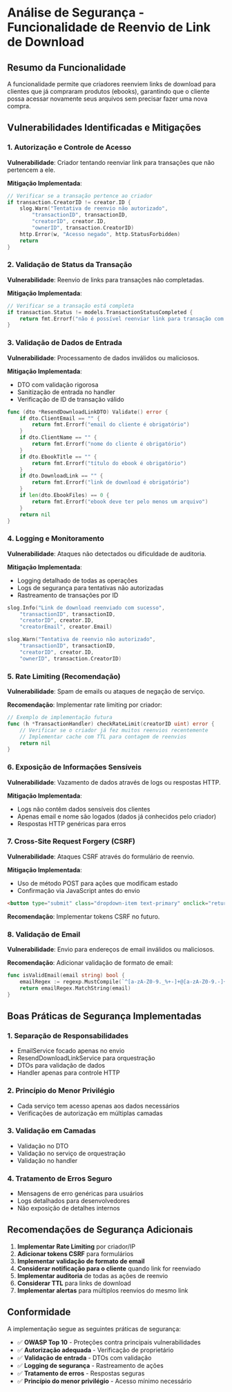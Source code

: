 # Análise de Segurança - Funcionalidade de Reenvio de Link de Download

## Resumo da Funcionalidade

A funcionalidade permite que criadores reenviem links de download para clientes que já compraram produtos (ebooks), garantindo que o cliente possa acessar novamente seus arquivos sem precisar fazer uma nova compra.

## Vulnerabilidades Identificadas e Mitigações

### 1. **Autorização e Controle de Acesso**

**Vulnerabilidade**: Criador tentando reenviar link para transações que não pertencem a ele.

**Mitigação Implementada**:
```go
// Verificar se a transação pertence ao criador
if transaction.CreatorID != creator.ID {
    slog.Warn("Tentativa de reenvio não autorizado",
        "transactionID", transactionID,
        "creatorID", creator.ID,
        "ownerID", transaction.CreatorID)
    http.Error(w, "Acesso negado", http.StatusForbidden)
    return
}
```

### 2. **Validação de Status da Transação**

**Vulnerabilidade**: Reenvio de links para transações não completadas.

**Mitigação Implementada**:
```go
// Verificar se a transação está completa
if transaction.Status != models.TransactionStatusCompleted {
    return fmt.Errorf("não é possível reenviar link para transação com status: %s", transaction.Status)
}
```

### 3. **Validação de Dados de Entrada**

**Vulnerabilidade**: Processamento de dados inválidos ou maliciosos.

**Mitigação Implementada**:
- DTO com validação rigorosa
- Sanitização de entrada no handler
- Verificação de ID de transação válido

```go
func (dto *ResendDownloadLinkDTO) Validate() error {
    if dto.ClientEmail == "" {
        return fmt.Errorf("email do cliente é obrigatório")
    }
    if dto.ClientName == "" {
        return fmt.Errorf("nome do cliente é obrigatório")
    }
    if dto.EbookTitle == "" {
        return fmt.Errorf("título do ebook é obrigatório")
    }
    if dto.DownloadLink == "" {
        return fmt.Errorf("link de download é obrigatório")
    }
    if len(dto.EbookFiles) == 0 {
        return fmt.Errorf("ebook deve ter pelo menos um arquivo")
    }
    return nil
}
```

### 4. **Logging e Monitoramento**

**Vulnerabilidade**: Ataques não detectados ou dificuldade de auditoria.

**Mitigação Implementada**:
- Logging detalhado de todas as operações
- Logs de segurança para tentativas não autorizadas
- Rastreamento de transações por ID

```go
slog.Info("Link de download reenviado com sucesso", 
    "transactionID", transactionID,
    "creatorID", creator.ID,
    "creatorEmail", creator.Email)

slog.Warn("Tentativa de reenvio não autorizado",
    "transactionID", transactionID,
    "creatorID", creator.ID,
    "ownerID", transaction.CreatorID)
```

### 5. **Rate Limiting (Recomendação)**

**Vulnerabilidade**: Spam de emails ou ataques de negação de serviço.

**Recomendação**: Implementar rate limiting por criador:
```go
// Exemplo de implementação futura
func (h *TransactionHandler) checkRateLimit(creatorID uint) error {
    // Verificar se o criador já fez muitos reenvios recentemente
    // Implementar cache com TTL para contagem de reenvios
    return nil
}
```

### 6. **Exposição de Informações Sensíveis**

**Vulnerabilidade**: Vazamento de dados através de logs ou respostas HTTP.

**Mitigação Implementada**:
- Logs não contêm dados sensíveis dos clientes
- Apenas email e nome são logados (dados já conhecidos pelo criador)
- Respostas HTTP genéricas para erros

### 7. **Cross-Site Request Forgery (CSRF)**

**Vulnerabilidade**: Ataques CSRF através do formulário de reenvio.

**Mitigação Implementada**:
- Uso de método POST para ações que modificam estado
- Confirmação via JavaScript antes do envio

```html
<button type="submit" class="dropdown-item text-primary" onclick="return confirm('Confirma o reenvio do link de download para o cliente?')">
```

**Recomendação**: Implementar tokens CSRF no futuro.

### 8. **Validação de Email**

**Vulnerabilidade**: Envio para endereços de email inválidos ou maliciosos.

**Recomendação**: Adicionar validação de formato de email:
```go
func isValidEmail(email string) bool {
    emailRegex := regexp.MustCompile(`^[a-zA-Z0-9._%+-]+@[a-zA-Z0-9.-]+\.[a-zA-Z]{2,}$`)
    return emailRegex.MatchString(email)
}
```

## Boas Práticas de Segurança Implementadas

### 1. **Separação de Responsabilidades**
- EmailService focado apenas no envio
- ResendDownloadLinkService para orquestração
- DTOs para validação de dados
- Handler apenas para controle HTTP

### 2. **Princípio do Menor Privilégio**
- Cada serviço tem acesso apenas aos dados necessários
- Verificações de autorização em múltiplas camadas

### 3. **Validação em Camadas**
- Validação no DTO
- Validação no serviço de orquestração  
- Validação no handler

### 4. **Tratamento de Erros Seguro**
- Mensagens de erro genéricas para usuários
- Logs detalhados para desenvolvedores
- Não exposição de detalhes internos

## Recomendações de Segurança Adicionais

1. **Implementar Rate Limiting** por criador/IP
2. **Adicionar tokens CSRF** para formulários
3. **Implementar validação de formato de email**
4. **Considerar notificação para o cliente** quando link for reenviado
5. **Implementar auditoria** de todas as ações de reenvio
6. **Considerar TTL** para links de download
7. **Implementar alertas** para múltiplos reenvios do mesmo link

## Conformidade

A implementação segue as seguintes práticas de segurança:
- ✅ **OWASP Top 10** - Proteções contra principais vulnerabilidades
- ✅ **Autorização adequada** - Verificação de proprietário
- ✅ **Validação de entrada** - DTOs com validação
- ✅ **Logging de segurança** - Rastreamento de ações
- ✅ **Tratamento de erros** - Respostas seguras
- ✅ **Princípio do menor privilégio** - Acesso mínimo necessário
